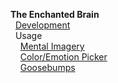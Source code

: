 **The Enchanted Brain**  
&nbsp;&nbsp;[Development](Development)  
&nbsp;&nbsp;Usage  
&nbsp;&nbsp;&nbsp;&nbsp;[Mental Imagery](Mental-Imagery)  
&nbsp;&nbsp;&nbsp;&nbsp;[Color/Emotion Picker](Color-Emotion-Picker)  
&nbsp;&nbsp;&nbsp;&nbsp;[Goosebumps](Goosebumps)  